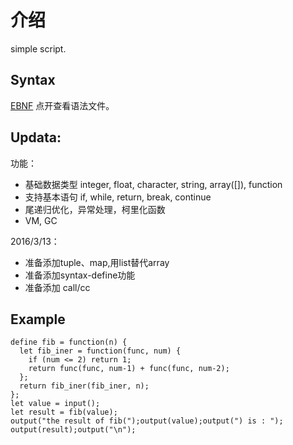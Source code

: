 # 介绍

simple script.

## Syntax

[EBNF](https://github.com/thinkermao/LL-Script/blob/master/grammar.md) 点开查看语法文件。

## Updata:
	
功能：

- 基础数据类型 integer, float, character, string, array([]), function
- 支持基本语句 if, while, return, break, continue
- 尾递归优化，异常处理，柯里化函数
- VM, GC

2016/3/13：

- 准备添加tuple、map,用list替代array
- 准备添加syntax-define功能
- 准备添加 call/cc 

## Example

```
define fib = function(n) {
  let fib_iner = function(func, num) {
    if (num <= 2) return 1;
    return func(func, num-1) + func(func, num-2);
  };
  return fib_iner(fib_iner, n);
};
let value = input();
let result = fib(value);
output("the result of fib(");output(value);output(") is : "); output(result);output("\n");
```